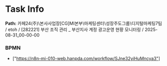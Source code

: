 # Task Info

**Path:** 카페24(주)\본사사업장\[CG]MI본부\마케팅센터\성장주도그룹\디지털마케팅7팀 / etoh / [282221] 부산 조직 관리 _ 부산지사 계정 광고운영 현황 모니터링 / 2025-08-31_00-00-00

### BPMN
- ["https://n8n-mi-010-web.hanpda.com/workflow/SJne32yiHuMncya3"]

